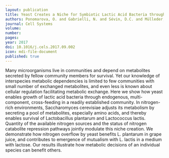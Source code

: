 ```yaml
---
layout: publication
title: Yeast Creates a Niche for Symbiotic Lactic Acid Bacteria through Nitrogen Overflow
authors: Ponomarova, O. and Gabrielli, N. and Sévin, D.C. and Mülleder, M. and Zirngibl, K. and Bulyha, K. and Andrejev, S. and Kafkia, E. and Typas, A. and Sauer, U. and Ralser, M. and Patil, KR
journal: Cell Systems
volume: 
number: 
pages: 
year: 2017
doi: 10.1016/j.cels.2017.09.002
icon: mdi-file-document
published: true
---
```

Many microorganisms live in communities and depend on metabolites secreted by fellow community members for survival. Yet our knowledge of interspecies metabolic dependencies is limited to few communities with small number of exchanged metabolites, and even less is known about cellular regulation facilitating metabolic exchange. Here we show how yeast enables growth of lactic acid bacteria through endogenous, multi-component, cross-feeding in a readily established community. In nitrogen-rich environments, Saccharomyces cerevisiae adjusts its metabolism by secreting a pool of metabolites, especially amino acids, and thereby enables survival of Lactobacillus plantarum and Lactococcus lactis. Quantity of the available nitrogen sources and the status of nitrogen catabolite repression pathways jointly modulate this niche creation. We demonstrate how nitrogen overflow by yeast benefits L. plantarum in grape juice, and contributes to emergence of mutualism with L. lactis in a medium with lactose. Our results illustrate how metabolic decisions of an individual species can benefit others.